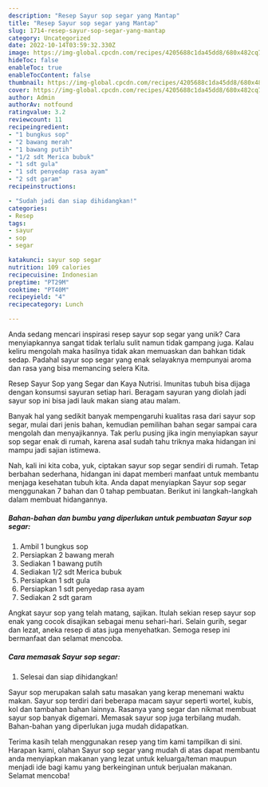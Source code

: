 ```yaml
---
description: "Resep Sayur sop segar yang Mantap"
title: "Resep Sayur sop segar yang Mantap"
slug: 1714-resep-sayur-sop-segar-yang-mantap
category: Uncategorized
date: 2022-10-14T03:59:32.330Z
image: https://img-global.cpcdn.com/recipes/4205688c1da45dd8/680x482cq70/sayur-sop-segar-foto-resep-utama.jpg
hideToc: false
enableToc: true
enableTocContent: false
thumbnail: https://img-global.cpcdn.com/recipes/4205688c1da45dd8/680x482cq70/sayur-sop-segar-foto-resep-utama.jpg
cover: https://img-global.cpcdn.com/recipes/4205688c1da45dd8/680x482cq70/sayur-sop-segar-foto-resep-utama.jpg
author: Admin
authorAv: notfound
ratingvalue: 3.2
reviewcount: 11
recipeingredient:
- "1 bungkus sop"
- "2 bawang merah"
- "1 bawang putih"
- "1/2 sdt Merica bubuk"
- "1 sdt gula"
- "1 sdt penyedap rasa ayam"
- "2 sdt garam"
recipeinstructions:

- "Sudah jadi dan siap dihidangkan!"
categories:
- Resep
tags:
- sayur
- sop
- segar

katakunci: sayur sop segar 
nutrition: 109 calories
recipecuisine: Indonesian
preptime: "PT29M"
cooktime: "PT40M"
recipeyield: "4"
recipecategory: Lunch

---
```





Anda sedang mencari inspirasi resep sayur sop segar yang unik? Cara menyiapkannya sangat tidak terlalu sulit namun tidak gampang juga. Kalau keliru mengolah maka hasilnya tidak akan memuaskan dan bahkan tidak sedap. Padahal sayur sop segar yang enak selayaknya mempunyai aroma dan rasa yang bisa memancing selera Kita.





Resep Sayur Sop yang Segar dan Kaya Nutrisi. Imunitas tubuh bisa dijaga dengan konsumsi sayuran setiap hari. Beragam sayuran yang diolah jadi sayur sop ini bisa jadi lauk makan siang atau malam.

Banyak hal yang sedikit banyak mempengaruhi kualitas rasa dari sayur sop segar, mulai dari jenis bahan, kemudian pemilihan bahan segar sampai cara mengolah dan menyajikannya. Tak perlu pusing jika ingin menyiapkan sayur sop segar enak di rumah, karena asal sudah tahu triknya maka hidangan ini mampu jadi sajian istimewa.






Nah, kali ini kita coba, yuk, ciptakan sayur sop segar sendiri di rumah. Tetap berbahan sederhana, hidangan ini dapat memberi manfaat untuk membantu menjaga kesehatan tubuh kita. Anda dapat menyiapkan Sayur sop segar menggunakan 7 bahan dan 0 tahap pembuatan. Berikut ini langkah-langkah dalam membuat hidangannya.

<!--inarticleads1-->

##### Bahan-bahan dan bumbu yang diperlukan untuk pembuatan Sayur sop segar:

1. Ambil 1 bungkus sop
1. Persiapkan 2 bawang merah
1. Sediakan 1 bawang putih
1. Sediakan 1/2 sdt Merica bubuk
1. Persiapkan 1 sdt gula
1. Persiapkan 1 sdt penyedap rasa ayam
1. Sediakan 2 sdt garam


Angkat sayur sop yang telah matang, sajikan. Itulah sekian resep sayur sop enak yang cocok disajikan sebagai menu sehari-hari. Selain gurih, segar dan lezat, aneka resep di atas juga menyehatkan. Semoga resep ini bermanfaat dan selamat mencoba. 

<!--inarticleads2-->

##### Cara memasak Sayur sop segar:


1. Selesai dan siap dihidangkan!

Sayur sop merupakan salah satu masakan yang kerap menemani waktu makan. Sayur sop terdiri dari beberapa macam sayur seperti wortel, kubis, kol dan tambahan bahan lainnya. Rasanya yang segar dan nikmat membuat sayur sop banyak digemari. Memasak sayur sop juga terbilang mudah. Bahan-bahan yang diperlukan juga mudah didapatkan. 

Terima kasih telah menggunakan resep yang tim kami tampilkan di sini. Harapan kami, olahan Sayur sop segar yang mudah di atas dapat membantu anda menyiapkan makanan yang lezat untuk keluarga/teman maupun menjadi ide bagi kamu yang berkeinginan untuk berjualan makanan. Selamat mencoba!
